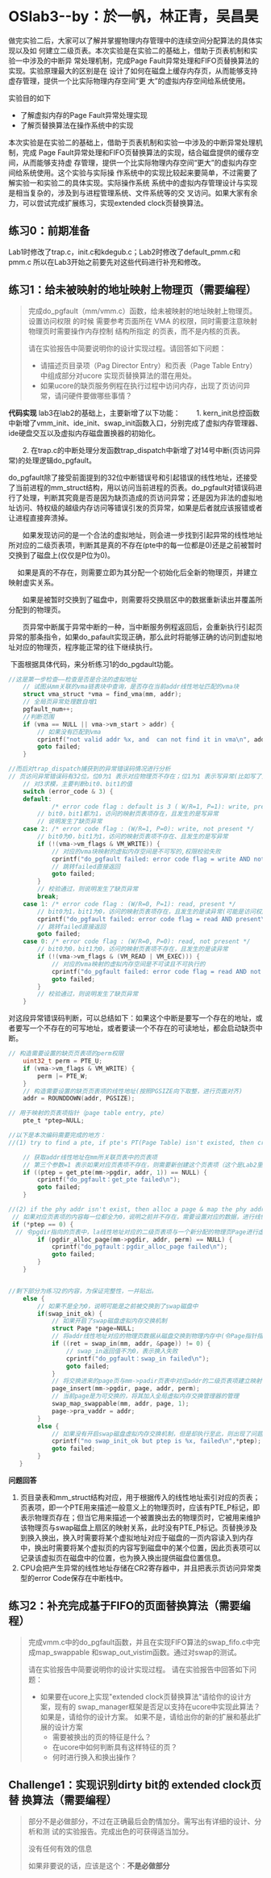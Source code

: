 # OSlab3--by：於一帆，林正青，吴昌昊

做完实验二后，大家可以了解并掌握物理内存管理中的连续空间分配算法的具体实现以及如 何建立二级页表。本次实验是在实验二的基础上，借助于页表机制和实验一中涉及的中断异 常处理机制，完成Page Fault异常处理和FIFO页替换算法的实现。实验原理最大的区别是在 设计了如何在磁盘上缓存内存页，从而能够支持虚存管理，提供一个比实际物理内存空间“更 大”的虚拟内存空间给系统使用。

实验目的如下

- 了解虚拟内存的Page Fault异常处理实现
- 了解页替换算法在操作系统中的实现

本次实验是在实验二的基础上，借助于页表机制和实验一中涉及的中断异常处理机制，完成 Page Fault异常处理和FIFO页替换算法的实现，结合磁盘提供的缓存空间，从而能够支持虚 存管理，提供一个比实际物理内存空间“更大”的虚拟内存空间给系统使用。这个实验与实际操 作系统中的实现比较起来要简单，不过需要了解实验一和实验二的具体实现。实际操作系统 系统中的虚拟内存管理设计与实现是相当复杂的，涉及到与进程管理系统、文件系统等的交 叉访问。如果大家有余力，可以尝试完成扩展练习，实现extended clock页替换算法。

## 练习0：前期准备
Lab1时修改了trap.c，init.c和kdegub.c；Lab2时修改了default_pmm.c和pmm.c
所以在Lab3开始之前要先对这些代码进行补充和修改。
## 练习1：给未被映射的地址映射上物理页（需要编程）

> 完成do_pgfault（mm/vmm.c）函数，给未被映射的地址映射上物理页。设置访问权限 的时候 需要参考页面所在 VMA 的权限，同时需要注意映射物理页时需要操作内存控制 结构所指定 的页表，而不是内核的页表。
>
> 请在实验报告中简要说明你的设计实现过程。请回答如下问题： 
>
> -  请描述页目录项（Pag Director Entry）和页表（Page Table Entry）中组成部分对ucore 实现页替换算法的潜在用处。
> -  如果ucore的缺页服务例程在执行过程中访问内存，出现了页访问异常，请问硬件要做哪些事情？

**代码实现**
lab3在lab2的基础上，主要新增了以下功能：
　　1. kern_init总控函数中新增了vmm_init、ide_init、swap_init函数入口，分别完成了虚拟内存管理器、ide硬盘交互以及虚拟内存磁盘置换器的初始化。

　　2. 在trap.c的中断处理分发函数trap_dispatch中新增了对14号中断(页访问异常)的处理逻辑do_pgfault。

​       do_pgfault除了接受前面提到的32位中断错误号和引起错误的线性地址，还接受了当前进程的mm_struct结构，用以访问当前进程的页表。do_pgfault对错误码进行了处理，判断其究竟是否是因为缺页造成的页访问异常；还是因为非法的虚拟地址访问、特权级的越级内存访问等错误引发的页异常，如果是后者就应该报错或者让进程直接奔溃掉。

　　如果发现访问的是一个合法的虚拟地址，则会进一步找到引起异常的线性地址所对应的二级页表项，判断其是真的不存在(pte中的每一位都是0)还是之前被暂时交换到了磁盘上(仅仅是P位为0)。

　    如果是真的不存在，则需要立即为其分配一个初始化后全新的物理页，并建立映射虚实关系。

　　如果是被暂时交换到了磁盘中，则需要将交换扇区中的数据重新读出并覆盖所分配到的物理页。

　　页异常中断属于异常中断的一种，当中断服务例程返回后，会重新执行引起页异常的那条指令，如果do_pafault实现正确，那么此时将能够正确的访问到虚拟地址对应的物理页，程序能正常的往下继续执行。

​        下面根据具体代码，来分析练习1的do_pgdault功能。

```C
//这是第一步检查——检查是否是合法的虚拟地址
    // 试图从mm关联的vma链表块中查询，是否存在当前addr线性地址匹配的vma块
    struct vma_struct *vma = find_vma(mm, addr);
    // 全局页异常处理数自增1
    pgfault_num++;
    //判断范围
    if (vma == NULL || vma->vm_start > addr) {
        // 如果没有匹配到vma
        cprintf("not valid addr %x, and  can not find it in vma\n", addr);
        goto failed;
    }
```

```C
//而后对trap_dispatch捕获到的异常错误码情况进行分析
// 页访问异常错误码有32位。位0为1 表示对应物理页不存在；位1为1 表示写异常(比如写了只读页)；位2为1 表示访问权限异常（比如用户态程序访问内核空间的数据）
    // 对3求模，主要判断bit0、bit1的值
    switch (error_code & 3) {
    default:
            /* error code flag : default is 3 ( W/R=1, P=1): write, present */
        // bit0，bit1都为1，访问的映射页表项存在，且发生的是写异常
        // 说明发生了缺页异常
    case 2: /* error code flag : (W/R=1, P=0): write, not present */
        // bit0为0，bit1为1，访问的映射页表项不存在、且发生的是写异常
        if (!(vma->vm_flags & VM_WRITE)) {
            // 对应的vma块映射的虚拟内存空间是不可写的,权限校验失败
            cprintf("do_pgfault failed: error code flag = write AND not present, but the addr's vma cannot write\n");
            // 跳转failed直接返回
            goto failed;
        }
        // 校验通过，则说明发生了缺页异常
        break;
    case 1: /* error code flag : (W/R=0, P=1): read, present */
        // bit0为1，bit1为0，访问的映射页表项存在，且发生的是读异常(可能是访问权限异常)
        cprintf("do_pgfault failed: error code flag = read AND present\n");
        // 跳转failed直接返回
        goto failed;
    case 0: /* error code flag : (W/R=0, P=0): read, not present */
        // bit0为0，bit1为0，访问的映射页表项不存在，且发生的是读异常
        if (!(vma->vm_flags & (VM_READ | VM_EXEC))) {
            // 对应的vma映射的虚拟内存空间是不可读且不可执行的
            cprintf("do_pgfault failed: error code flag = read AND not present, but the addr's vma cannot read or exec\n");
            goto failed;
        }
        // 校验通过，则说明发生了缺页异常
    }
```

对这段异常错误码判断，可以总结如下：如果这个中断是要写一个存在的地址，或者要写一个不存在的可写地址，或者要读一个不存在的可读地址，都会启动缺页中断。

```C
// 构造需要设置的缺页页表项的perm权限
    uint32_t perm = PTE_U;
    if (vma->vm_flags & VM_WRITE) {
        perm |= PTE_W;
    }
    // 构造需要设置的缺页页表项的线性地址(按照PGSIZE向下取整，进行页面对齐)
    addr = ROUNDDOWN(addr, PGSIZE);

// 用于映射的页表项指针（page table entry, pte）
    pte_t *ptep=NULL;
```

```C
//以下是本次编码需要完成的地方：
//(1) try to find a pte, if pte's PT(Page Table) isn't existed, then create a PT.

    // 获取addr线性地址在mm所关联页表中的页表项
    // 第三个参数=1 表示如果对应页表项不存在，则需要新创建这个页表项（这个是Lab2里面设置的）
    if ((ptep = get_pte(mm->pgdir, addr, 1)) == NULL) {
        cprintf("do_pgfault：get_pte failed\n");
        goto failed;
    }

//(2) if the phy addr isn't exist, then alloc a page & map the phy addr with logical addr
 // 如果对应页表项的内容每一位都全为0，说明之前并不存在，需要设置对应的数据，进行线性地址与物理地址的映射
 if (*ptep == 0) { 
  // 令pgdir指向的页表中，la线性地址对应的二级页表项与一个新分配的物理页Page进行虚实地址的映射
        if (pgdir_alloc_page(mm->pgdir, addr, perm) == NULL) {
            cprintf("do_pgfault：pgdir_alloc_page failed\n");
            goto failed;
        }
    }


//剩下部分为练习2的内容，为保证完整性，一并贴出。
    else { 
        // 如果不是全为0，说明可能是之前被交换到了swap磁盘中
        if(swap_init_ok) {
            // 如果开启了swap磁盘虚拟内存交换机制
            struct Page *page=NULL;
            // 将addr线性地址对应的物理页数据从磁盘交换到物理内存中(令Page指针指向交换成功后的物理页)
            if ((ret = swap_in(mm, addr, &page)) != 0) {
                // swap_in返回值不为0，表示换入失败
                cprintf("do_pgfault：swap_in failed\n");
                goto failed;
            }    
            // 将交换进来的page页与mm->padir页表中对应addr的二级页表项建立映射关系(perm标识这个二级页表的各个权限位)
            page_insert(mm->pgdir, page, addr, perm);
            // 当前page是为可交换的，将其加入全局虚拟内存交换管理器的管理
            swap_map_swappable(mm, addr, page, 1);
            page->pra_vaddr = addr;
        }
        else {
            // 如果没有开启swap磁盘虚拟内存交换机制，但是却执行至此，则出现了问题
            cprintf("no swap_init_ok but ptep is %x, failed\n",*ptep);
            goto failed;
        }
   }
```

**问题回答**

1. 页目录表和mm_struct结构对应，用于根据传入的线性地址索引对应的页表；页表项，即一个PTE用来描述一般意义上的物理页时，应该有PTE_P标记，即表示物理页存在；但当它用来描述一个被置换出去的物理页时，它被用来维护该物理页与swap磁盘上扇区的映射关系，此时没有PTE_P标记。页替换涉及到换入换出，换入时需要将某个虚拟地址对应于磁盘的一页内容读入到内存中，换出时需要将某个虚拟页的内容写到磁盘中的某个位置，因此页表项可以记录该虚拟页在磁盘中的位置，也为换入换出提供磁盘位置信息。
2. CPU会把产生异常的线性地址存储在CR2寄存器中，并且把表示页访问异常类型的error Code保存在中断栈中。


## 练习2：补充完成基于FIFO的页面替换算法（需要编程）

> 完成vmm.c中的do_pgfault函数，并且在实现FIFO算法的swap_fifo.c中完成map_swappable 和swap_out_vistim函数。通过对swap的测试。
>
> 请在实验报告中简要说明你的设计实现过程。 请在实验报告中回答如下问题： 
>
> - 如果要在ucore上实现"extended clock页替换算法"请给你的设计方案，现有的 swap_manager框架是否足以支持在ucore中实现此算法？如果是，请给你的设计方案。 如果不是，请给出你的新的扩展和基此扩展的设计方案
>   - 需要被换出的页的特征是什么？
>   - 在ucore中如何判断具有这样特征的页？
>   - 何时进行换入和换出操作？




## Challenge1：实现识别dirty bit的 extended clock页替 换算法（需要编程）

> 部分不是必做部分，不过在正确最后会酌情加分。需写出有详细的设计、分析和测 试的实验报告。完成出色的可获得适当加分。
>
> 没有任何有效的信息
>
> 如果非要说的话，应该是这个：**不是必做部分**


